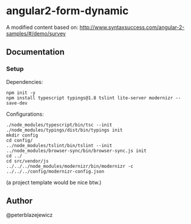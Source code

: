 # angular2-form-dynamic
A modified content based on: http://www.syntaxsuccess.com/angular-2-samples/#/demo/survey

## Documentation

### Setup

Dependencies:
```
npm init -y
npm install typescript typings@1.8 tslint lite-server modernizr --save-dev
```
Configurations:
```
./node_modules/typescript/bin/tsc --init
./node_modules/typings/dist/bin/typings init
mkdir config
cd config/
../node_modules/tslint/bin/tslint --init
../node_modules/browser-sync/bin/browser-sync.js init
cd ../
cd src/vendor/js
../../../node_modules/modernizr/bin/modernizr -c ../../../config/modernizr-config.json
```
(a project template would be nice btw.)

## Author
@peterblazejewicz
